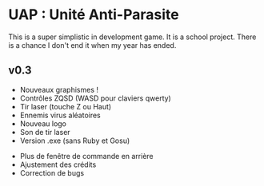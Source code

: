 # UAP : Unité Anti-Parasite
This is a super simplistic in development game. It is a school project.
There is a chance I don't end it when my year has ended.


 ## v0.3 

+ Nouveaux graphismes !
+ Contrôles ZQSD (WASD pour claviers qwerty)
+ Tir laser (touche Z ou Haut)
+ Ennemis virus aléatoires
+ Nouveau logo
+ Son de tir laser
+ Version .exe (sans Ruby et Gosu)
- Plus de fenêtre de commande en arrière
- Ajustement des crédits
- Correction de bugs
